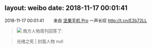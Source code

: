 layout: weibo
date: 2018-11-17 00:01:41
---
2018-11-17 00:01:41  &nbsp;&nbsp;&nbsp;&nbsp;&nbsp;&nbsp; 来自 <a href="http://app.weibo.com/t/feed/Z4AgP" rel="nofollow">坚果手机 Pro</a>
一声长叹 http://t.cn/E2b72LL ​​​
> <img src="http://r.sinaimg.cn/large/tc/mmbiz_qpic_cn/307bc449e93263ffa1e72f731322b71a.jpg" />
>   南方人物周刊回答了:

>  光绪之死 | 封面人物
>  null
